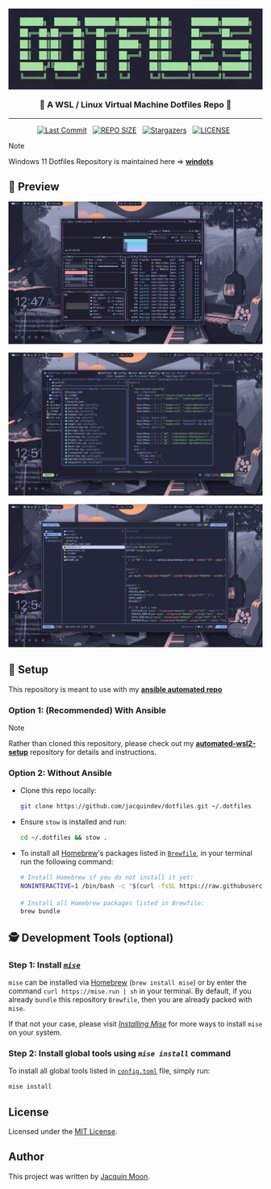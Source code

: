 <h3>
<div align="center">
<img src="./assets/banner.png" alt="banner" width="640" height="160">

<br>

🌿 A WSL / Linux Virtual Machine Dotfiles Repo 🌿

</div>
</h3>

<hr>

<div align="center">
<p>
  <a href="https://github.com/jacquindev/commits/main"><img alt="Last Commit" src="https://img.shields.io/github/last-commit/jacquindev/dotfiles?style=for-the-badge&logo=github&logoColor=eba0ac&label=Last%20Commit&labelColor=302D41&color=eba0ac"></a>&nbsp;&nbsp;
  <a href="https://github.com/jacquindev/dotfiles/"><img src="https://img.shields.io/github/repo-size/jacquindev/dotfiles?style=for-the-badge&logo=hyprland&logoColor=f9e2af&label=Size&labelColor=302D41&color=f9e2af" alt="REPO SIZE"></a>&nbsp;&nbsp;
  <a href="https://github.com/jacquindev/dotfiles/stargazers"><img alt="Stargazers" src="https://img.shields.io/github/stars/jacquindev/dotfiles?style=for-the-badge&logo=starship&color=C9CBFF&logoColor=D9E0EE&labelColor=302D41"></a>&nbsp;&nbsp;
  <a href="https://github.com/jacquindev/dotfiles/LICENSE"><img src="https://img.shields.io/github/license/jacquindev/dotfiles?style=for-the-badge&logo=&color=CBA6F7&logoColor=CBA6F7&labelColor=302D41" alt="LICENSE"></a>&nbsp;&nbsp;
</p>
</div>

> [!NOTE]
> Windows 11 Dotfiles Repository is maintained here ⇒ **[windots](https://github.com/jacquindev/windots.git)**

## 🌼 Preview

![btop](./assets/btop.png)

![nvim](./assets/nvim.png)

![yazi](./assets/yazi.png)

## 🔧 Setup

This repository is meant to use with my **[ansible automated repo](https://github.com/jacquindev/automated-wsl2-setup)**

### Option 1: (Recommended) With Ansible

> [!NOTE]
> Rather than cloned this repository, please check out my **[automated-wsl2-setup](https://github.com/jacquindev/automated-wsl2-setup)** repository for details and instructions.

### Option 2: Without Ansible

- Clone this repo locally:

  ```bash
  git clone https://github.com/jacquindev/dotfiles.git ~/.dotfiles
  ```

- Ensure `stow` is installed and run:

  ```bash
  cd ~/.dotfiles && stow .
  ```

- To install all [Homebrew](https://brew.sh/)'s packages listed in [`Brewfile`](./Brewfile), in your terminal run the following command:

  ```bash
  # Install Homebrew if you do not install it yet:
  NONINTERACTIVE=1 /bin/bash -c "$(curl -fsSL https://raw.githubusercontent.com/Homebrew/install/HEAD/install.sh)"

  # Install all Homebrew packages listed in Brewfile:
  brew bundle
  ```

## 🕵️ Development Tools (optional)

### Step 1: Install *[`mise`](https://mise.jdx.dev/)*

`mise` can be installed via [Homebrew](https://brew.sh/) (`brew install mise`) or by enter the command `curl https://mise.run | sh` in your terminal. By default, if you already `bundle` this repository `Brewfile`, then you are already packed with `mise`.

If that not your case, please visit *[Installing Mise](https://mise.jdx.dev/installing-mise.html)* for more ways to install `mise` on your system.

### Step 2: Install global tools using *`mise install`* command

To install all global tools listed in [`config.toml`](./.config/mise/config.toml) file, simply run:

```bash
mise install
```

## License

Licensed under the [MIT License](./LICENSE).

## Author

This project was written by [Jacquin Moon](https://github.com/jacquindev/).
